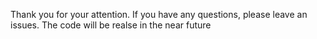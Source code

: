 Thank you for your attention. If you have any questions, please leave an issues. The code will be realse in the near future
